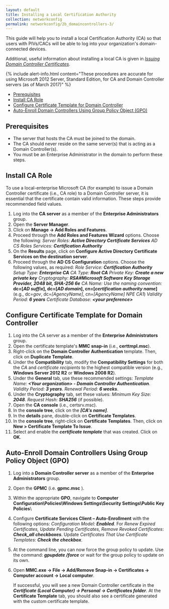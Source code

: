 ```yaml
---
layout: default
title: Installing a Local Certification Authority
collection: networkconfig
permalink: networkconfig/2b_domaincontrollers-3/
---
```


This guide will help you to install a local Certification Authority (CA) so that users with PIVs/CACs will be able to log into your organization's domain-connected devices. 

Additional, useful information about installing a local CA is given in [_Issuing Domain Controller Certificates_]({{site.baseurl}}/creating-domain-controller-certificate-profiles). 

{% include alert-info.html content="These procedures are accurate for using Microsoft 2012 Server, Standard Edition, for CA and Domain Controller servers (as of March 2017)" %}  

* [Prerequisites](#prerequisites)
* [Install CA Role](#install-ca-role)
* [Configure Certificate Template for Domain Controller](#configure-certificate-template-for-domain-controller)
* [Auto-Enroll Domain Controllers Using Group Policy Object (GPO)](#auto-enroll-domain-controllers-using-group-policy-object)

## Prerequisites

  * The server that hosts the CA must be joined to the domain.
  * The CA should never reside on the same server(s) that is acting as a Domain Controller(s).
  * You must be an Enterprise Administrator in the domain to perform these steps.

## Install CA Role

To use a local-enterprise Microsoft CA (for example) to issue a Domain Controller certificate (i.e., CA role) to a Domain Controller server, it is essential that the certificate contain valid information. These steps provide recommended field values.

  1. Log into the **CA server** as a member of the **Enterprise Administrators** group.
  2. Open the **Server Manager**.
  3. Click on **Manage -&gt; Add Roles and Features**.
  4. Proceed through the **Add Roles and Features Wizard** options. Choose the following:
     _Server Roles:_ **_Active Directory Certificate Services_**
     _AD CS Roles Services:_ **_Certification Authority_** 
  5. On the **Results** page, click on **Configure Active Directory Certificate Services on the destination server**.
  6. Proceed through the **AD CS Configuration** options. Choose the following values, as required:
     _Role Service:_ **_Certification Authority_** 
     _Setup Type:_ **_Enterprise CA_** 
     _CA Type:_ **_Root CA_**
     _Private Key:_ **_Create a new private key_** 
     _Cryptography:_ **_RSA#Microsoft Software Key Storage Provider, 2048 bit, SHA-256 6e_**
     _CA Name: Use the naming convention:_ **dc=[_AD suffix_], dc=[_AD domain_], cn=[_certification authority name_]** 
      (e.g., dc=_gov_, dc=_[AgencyName]_, cn=_[AgencyName]_ _NPE_ _CA1_) 
     _Validity Period:_ **_6 years_** 
     _Certificate Database:_ **_&lt;your preference&gt;_** 

## Configure Certificate Template for Domain Controller  

  1. Log into the CA server as a member of the **Enterprise Administrators** group.
  2. Open the certificate template's **MMC snap-in** (i.e., **certtmpl.msc**). 
  3. Right-click on the **Domain Controller Authentication** template. Then, click on **Duplicate Template**.
  4. Under the **Compatibility** tab, modify the **Compatibility Settings** for both the _CA_ and _certificate recipients_ to the highest compatible version (e.g., **Windows Server 2012 R2** or **Windows 2008 R2**).
  5. Under the **General** tab, use these recommended settings:
     _Template Name:_  **_&lt;Your organization&gt; - Domain Controller Authentication_**.
     _Validity Period:_  **_3 years_**.
     _Renewal Period:_  **_6 weeks_**.
  6. Under the **Cryptography** tab, set these values:
     _Minimum Key Size:_  **_2048_**.
     _Request Hash:_  **_SHA256_** (if possible).
  7. Open the **CA console** (i.e., certsrv.msc).
  8. In the **console tree**, click on the **_[CA's name]_**.
  9. In the **details** pane, double-click on **Certificate Templates**.
 10. In the **console tree**, right-click on **Certificate Templates**. Then, click on **New &gt; Certificate Template To Issue**.
 11. Select and enable the **_certificate template_** that was created. Click on **OK**.

## Auto-Enroll Domain Controllers Using Group Policy Object (GPO)

  1. Log into a **Domain Controller server** as a member of the **Enterprise Administrators** group.
  2. Open the **GPMC** (i.e. **gpmc.msc** ).
  3. Within the appropriate **GPO**, navigate to **Computer Configuration\Policies\Windows Settings\Security Settings\Public Key Policies**\ 
  4. Configure **Certificate Services Client – Auto-Enrollment** with the following options:
     _Configuration Model:_ **_Enabled_**.
      For _Renew Expired Certificates, Update Pending Certificates, Remove Revoked Certificates_: **_Check_all checkboxes_**.
      Update _Certificates That Use Certificate Templates_: **_Check the checkbox_**.
  5. At the command line, you can now force the group policy to update. Use the command: **_gpupdate /force_** or wait for the group policy to update on its own.
  6. Open **MMC.exe -&gt; File -&gt; Add/Remove Snap-in -&gt; Certificates -&gt; Computer account -&gt; Local computer**. 
  
     If successful, you will see a new Domain Controller certificate in the **_Certificate (Local Computer) -&gt; Personal -&gt; Certificates folder_**. At the **Certificate Template** tab, you should also see a certificate generated with the custom certificate template.

